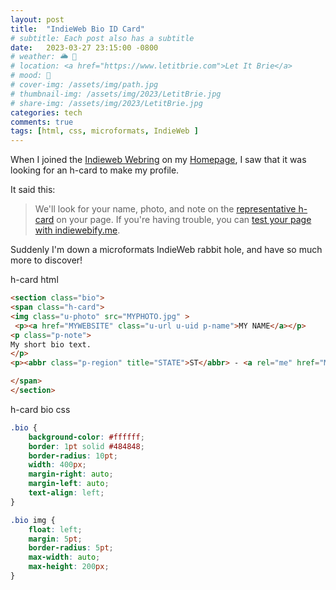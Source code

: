 ```yaml
---
layout: post
title:  "IndieWeb Bio ID Card"
# subtitle: Each post also has a subtitle
date:   2023-03-27 23:15:00 -0800
# weather: 🌥️ 🔆 
# location: <a href="https://www.letitbrie.com">Let It Brie</a>
# mood: 🥰
# cover-img: /assets/img/path.jpg
# thumbnail-img: /assets/img/2023/LetitBrie.jpg
# share-img: /assets/img/2023/LetitBrie.jpg
categories: tech
comments: true
tags: [html, css, microformats, IndieWeb ]
---
```


When I joined the [Indieweb Webring](https://🕸💍.ws/) on my [Homepage](https://www.shannonkay.com), I saw that it was looking for an h-card to make my profile. 

It said this:
> We'll look for your name, photo, and note on the [representative h-card](http://microformats.org/wiki/representative-h-card-authoring) on your page. If you're having trouble, you can [test your page with indiewebify.me](https://indiewebify.me/validate-h-card/?url=https://www.shannonkay.com/).


Suddenly I'm down a microformats IndieWeb rabbit hole, and have so much more to discover!

h-card html
```html
<section class="bio">
<span class="h-card">
<img class="u-photo" src="MYPHOTO.jpg" >
 <p><a href="MYWEBSITE" class="u-url u-uid p-name">MY NAME</a></p>
<p class="p-note">
My short bio text.
</p>
<p><abbr class="p-region" title="STATE">ST</abbr> - <a rel="me" href="MASTODON LINK" class="u-url">Mastodon</i></a></p>

</span>
</section>
```

h-card bio css
```css
.bio {
    background-color: #ffffff;
    border: 1pt solid #484848;
    border-radius: 10pt;
    width: 400px;
    margin-right: auto;
    margin-left: auto;
    text-align: left;
}

.bio img {
    float: left;
    margin: 5pt;
    border-radius: 5pt;
    max-width: auto; 
    max-height: 200px;
}
```

